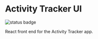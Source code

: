 # Activity Tracker UI

![status badge](https://github.com/guillonapa/activity-tracker-ui/workflows/Gradle%20Build%20and%20Test/badge.svg)

React front end for the Activity Tracker app.
